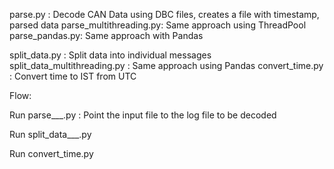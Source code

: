 parse.py : Decode CAN Data using DBC files, creates a file with timestamp, parsed data
parse_multithreading.py: Same approach using ThreadPool
parse_pandas.py: Same approach with Pandas

split_data.py : Split data into individual messages
split_data_multithreading.py : Same approach using Pandas
convert_time.py : Convert time to IST from UTC

Flow:

Run parse___.py : Point the input file to the log file to be decoded

Run split_data___.py

Run convert_time.py

